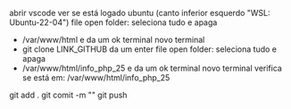abrir vscode
ver se está logado ubuntu (canto inferior esquerdo "WSL: Ubuntu-22-04")
file open folder: seleciona tudo e apaga
- /var/www/html e da um ok 
terminal novo terminal
- git clone LINK_GITHUB da um enter 
file open folder: seleciona tudo e apaga
- /var/www/html/info_php_25 e da um ok
terminal novo terminal
verifica se está em: /var/www/html/info_php_25

git add . 
git comit -m ""
git push